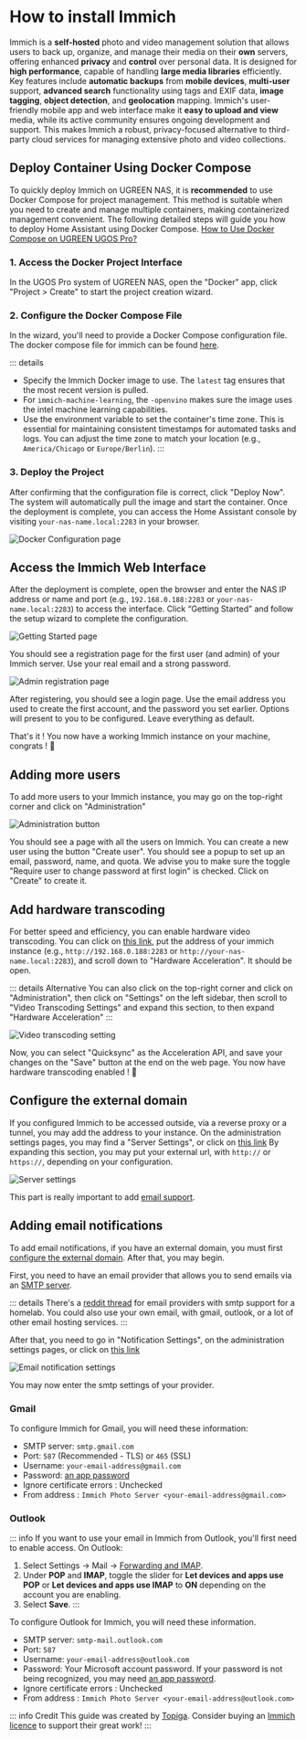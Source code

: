 # How to install Immich

Immich is a **self-hosted** photo and video management solution that allows users to back up, organize, and manage their media on their **own** servers, offering enhanced **privacy** and **control** over personal data. It is designed for **high performance**, capable of handling **large media libraries** efficiently. Key features include **automatic backups** from **mobile devices**, **multi-user** support, **advanced search** functionality using tags and EXIF data, **image tagging**, **object detection**, and **geolocation** mapping. Immich's user-friendly mobile app and web interface make it **easy to upload and view** media, while its active community ensures ongoing development and support. This makes Immich a robust, privacy-focused alternative to third-party cloud services for managing extensive photo and video collections.

## Deploy Container Using Docker Compose

To quickly deploy Immich on UGREEN NAS, it is **recommended** to use Docker Compose for project management. This method is suitable when you need to create and manage multiple containers, making containerized management convenient. The following detailed steps will guide you how to deploy Home Assistant using Docker Compose. [How to Use Docker Compose on UGREEN UGOS Pro?](https://support.ugnas.com/knowledgecenter/#/detail/eyJpZCI6MzMyLCJ0eXBlIjoidGFnMDAxIiwicGF0aENvZGUiOiJwcm8wMDIsOWpvcDV3LGUyZVNueiIsImxhbmd1YWdlIjoiZW4tVVMiLCJjbGllbnRUeXBlIjoiUEMiLCJhcnRpY2xlVmVyc2lvbiI6IiJ9)

### 1. Access the Docker Project Interface

In the UGOS Pro system of UGREEN NAS, open the "Docker" app, click "Project > Create" to start the project creation wizard.

### 2. Configure the Docker Compose File

In the wizard, you'll need to provide a Docker Compose configuration file. The docker compose file for immich can be found [here](https://raw.githubusercontent.com/UGREEN-NASync/community-guide/refs/heads/main/docs/ugos/install/immich/compose.yaml). 

::: details
- Specify the Immich Docker image to use. The `latest` tag ensures that the most recent version is pulled.
- For `immich-machine-learning`, the `-openvino` makes sure the image uses the intel machine learning capabilities.
- Use the environment variable  to set the container's time zone. This is essential for maintaining consistent timestamps for automated tasks and logs. You can adjust the time zone to match your location (e.g., `America/Chicago` or `Europe/Berlin`).
:::

### 3. Deploy the Project

After confirming that the configuration file is correct, click "Deploy Now". The system will automatically pull the image and start the container. Once the deployment is complete, you can access the Home Assistant console by visiting `your-nas-name.local:2283` in your browser.

![Docker Configuration page](./config-docker.png)

## Access the Immich Web Interface

After the deployment is complete, open the browser and enter the NAS IP address or name and port (e.g., `192.168.0.188:2283` or `your-nas-name.local:2283`) to access the interface. Click “Getting Started” and follow the setup wizard to complete the configuration.

![Getting Started page](./getting-started.png)

You should see a registration page for the first user (and admin) of your Immich server. Use your real email and a strong password.

![Admin registration page](./admin-registration.png)

After registering, you should see a login page. Use the email address you used to create the first account, and the password you set earlier.
Options will present to you to be configured. Leave everything as default.

That's it ! You now have a working Immich instance on your machine, congrats ! :tada:

## Adding more users

To add more users to your Immich instance, you may go on the top-right corner and click on "Administration"

![Administration button](./administration-button.png)

You should see a page with all the users on Immich. You can create a new user using the button "Create user".
You should see a popup to set up an email, password, name, and quota. We advise you to make sure the toggle "Require user to change password at first login" is checked.
Click on "Create" to create it.

## Add hardware transcoding

For better speed and efficiency, you can enable hardware video transcoding. You can click on [this link](https://my.immich.app/admin/system-settings?isOpen=video-transcoding+hardware-acceleration), put the address of your immich instance (e.g., `http://192.168.0.188:2283` or `http://your-nas-name.local:2283`), and scroll down to "Hardware Acceleration". It should be open.

::: details Alternative
You can also click on the top-right corner and click on "Administration", then click on "Settings" on the left sidebar, then scroll to "Video Transcoding Settings" and expand this section, to then expand "Hardware Acceleration"
:::

![Video transcoding setting](./video-transcoding.png)

Now, you can select "Quicksync" as the Acceleration API, and save your changes on the "Save" button at the end on the web page.
You now have hardware transcoding enabled ! :tada:

## Configure the external domain

If you configured Immich to be accessed outside, via a reverse proxy or a tunnel, you may add the address to your instance. On the administration settings pages, you may find a "Server Settings", or click on [this link](https://my.immich.app/admin/system-settings?isOpen=server)
By expanding this section, you may put your external url, with `http://` or `https://`, depending on your configuration.

![Server settings](./server-settings.png)

This part is really important to add [email support](#adding-email-notifications).

## Adding email notifications

To add email notifications, if you have an external domain, you must first [configure the external domain](#configure-the-external-domain).
After that, you may begin.

First, you need to have an email provider that allows you to send emails via an [SMTP server](https://aws.amazon.com/what-is/smtp/).

::: details
There's a [reddit thread](https://www.reddit.com/r/homelab/comments/1hre8nn/which_email_provider_has_simple_smtp_support/) for email providers with smtp support for a homelab. You could also use your own email, with gmail, outlook, or a lot of other email hosting services.
:::

After that, you need to go in "Notification Settings", on the administration settings pages, or click on [this link](https://my.immich.app/admin/system-settings?isOpen=notifications+email)

![Email notification settings](./email-settings.png)

You may now enter the smtp settings of your provider.

### Gmail
To configure Immich for Gmail, you will need these information:
- SMTP server: `smtp.gmail.com`
- Port: `587` (Recommended - TLS) or `465` (SSL)
- Username: `your-email-address@gmail.com`
- Password: [an app password]()
- Ignore certificate errors : Unchecked
- From address : `Immich Photo Server <your-email-address@gmail.com>`

### Outlook
::: info
If you want to use your email in Immich from Outlook, you'll first need to enable access. On Outlook:
1. Select Settings -> Mail -> [Forwarding and IMAP](https://go.microsoft.com/fwlink/?linkid=875424).
2. Under **POP** and **IMAP**, toggle the slider for **Let devices and apps use POP** or **Let devices and apps use IMAP** to **ON** depending on the account you are enabling.
3. Select **Save**.
:::

To configure Outlook for Immich, you will need these information.
- SMTP server: `smtp-mail.outlook.com`
- Port: `587`
- Username: `your-email-address@outlook.com`
- Password: Your Microsoft account password. If your password is not being recognized, you may need [an app password](https://support.microsoft.com/en-us/account-billing/how-to-get-and-use-app-passwords-5896ed9b-4263-e681-128a-a6f2979a7944).
- Ignore certificate errors : Unchecked
- From address : `Immich Photo Server <your-email-address@outlook.com>`

::: info Credit
This guide was created by [Topiga](https://github.com/topiga/). Consider buying an [Immich licence](https://immich.app/blog/2024/immich-licensing/) to support their great work!
:::
